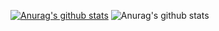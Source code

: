 [![Anurag's github stats](https://github-readme-stats.vercel.app/apiJaffaCakes118anuraghazra)](https://github.com/anuraghazra/github-readme-stats)
![Anurag's github stats](https://github-readme-stats.vercel.app/apiJaffaCakes118anuraghazra&count_private=true)
